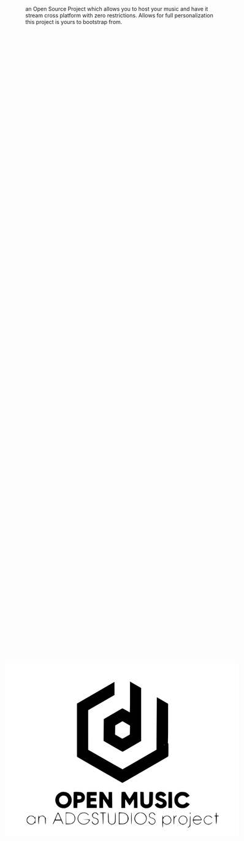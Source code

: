 <img style="color:white;height:450px;position: fixed;top: 50%;left: 50%;transform: translate(-50%, -50%);" src="./assets/img/openmusiclogo.svg">

an Open Source Project which allows you to host your music and have it stream cross platform with zero restrictions. Allows for full personalization this project is yours to bootstrap from. 
